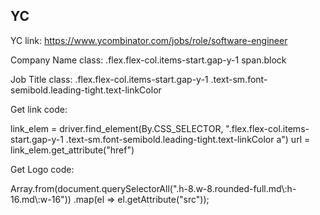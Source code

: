 ## YC

YC link: https://www.ycombinator.com/jobs/role/software-engineer

Company Name class: .flex.flex-col.items-start.gap-y-1 span.block

Job Title class: .flex.flex-col.items-start.gap-y-1 .text-sm.font-semibold.leading-tight.text-linkColor

Get link code:

link_elem = driver.find_element(By.CSS_SELECTOR, ".flex.flex-col.items-start.gap-y-1 .text-sm.font-semibold.leading-tight.text-linkColor a")
url = link_elem.get_attribute("href")

Get Logo code:

Array.from(document.querySelectorAll(".h-8.w-8.rounded-full.md\\:h-16.md\\:w-16"))
  .map(el => el.getAttribute("src"));